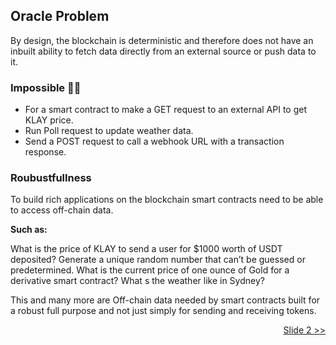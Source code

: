 ## Oracle Problem

By design, the blockchain is deterministic and therefore does not have an inbuilt ability to fetch data directly from an external source or push data to it.

### Impossible 🙅🏻

- For a smart contract to make a GET request to an external API to get KLAY price.
- Run Poll request to update weather data.
- Send a POST request to call a webhook URL with a transaction response.

### Roubustfullness

To build rich applications on the blockchain smart contracts need to be able to access off-chain data.

**Such as:**

What is the price of KLAY to send a user for $1000 worth of USDT deposited?
Generate a unique random number that can’t be guessed or predetermined.
What is the current price of one ounce of Gold for a derivative smart contract?
What s the weather like in Sydney?

This and many more are Off-chain data needed by smart contracts built for a robust full purpose and not just simply for sending and receiving tokens.

<div style="text-align: right;display: block;"> <a href="https://github.com/alofeoluwafemi/klay-oracle-presentation/blob/master/Slide-2.md">Slide 2 >></a></div>
